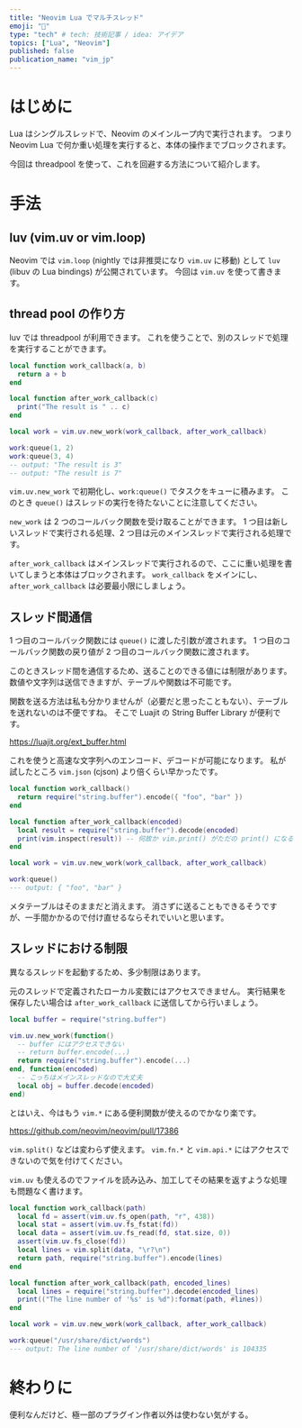 ```yaml
---
title: "Neovim Lua でマルチスレッド"
emoji: "🧵"
type: "tech" # tech: 技術記事 / idea: アイデア
topics: ["Lua", "Neovim"]
published: false
publication_name: "vim_jp"
---
```


# はじめに

Lua はシングルスレッドで、Neovim のメインループ内で実行されます。
つまり Neovim Lua で何か重い処理を実行すると、本体の操作までブロックされます。

今回は threadpool を使って、これを回避する方法について紹介します。

# 手法

## luv (vim.uv or vim.loop)

Neovim では `vim.loop` (nightly では非推奨になり `vim.uv` に移動) として `luv` (libuv の Lua bindings) が公開されています。
今回は `vim.uv` を使って書きます。

## thread pool の作り方

luv では threadpool が利用できます。
これを使うことで、別のスレッドで処理を実行することができます。

```lua
local function work_callback(a, b)
  return a + b
end

local function after_work_callback(c)
  print("The result is " .. c)
end

local work = vim.uv.new_work(work_callback, after_work_callback)

work:queue(1, 2)
work:queue(3, 4)
-- output: "The result is 3"
-- output: "The result is 7"
```

`vim.uv.new_work` で初期化し、`work:queue()` でタスクをキューに積みます。
このとき `queue()` はスレッドの実行を待たないことに注意してください。

`new_work` は 2 つのコールバック関数を受け取ることができます。
1 つ目は新しいスレッドで実行される処理、2 つ目は元のメインスレッドで実行される処理です。

`after_work_callback` はメインスレッドで実行されるので、ここに重い処理を書いてしまうと本体はブロックされます。
`work_callback` をメインにし、`after_work_callback` は必要最小限にしましょう。

## スレッド間通信

1 つ目のコールバック関数には `queue()` に渡した引数が渡されます。
1 つ目のコールバック関数の戻り値が 2 つ目のコールバック関数に渡されます。

このときスレッド間を通信するため、送ることのできる値には制限があります。
数値や文字列は送信できますが、テーブルや関数は不可能です。

関数を送る方法は私も分かりませんが（必要だと思ったこともない）、テーブルを送れないのは不便ですね。
そこで Luajit の String Buffer Library が便利です。

https://luajit.org/ext_buffer.html

これを使うと高速な文字列へのエンコード、デコードが可能になります。
私が試したところ `vim.json` (cjson) より倍くらい早かったです。

```lua
local function work_callback()
  return require("string.buffer").encode({ "foo", "bar" })
end

local function after_work_callback(encoded)
  local result = require("string.buffer").decode(encoded)
  print(vim.inspect(result)) -- 何故か vim.print() がただの print() になるので。。。
end

local work = vim.uv.new_work(work_callback, after_work_callback)

work:queue()
--- output: { "foo", "bar" }
```

メタテーブルはそのままだと消えます。
消さずに送ることもできるそうですが、一手間かかるので付け直せるならそれでいいと思います。

## スレッドにおける制限

異なるスレッドを起動するため、多少制限はあります。

元のスレッドで定義されたローカル変数にはアクセスできません。
実行結果を保存したい場合は `after_work_callback` に送信してから行いましょう。

```lua
local buffer = require("string.buffer")

vim.uv.new_work(function()
  -- buffer にはアクセスできない
  -- return buffer.encode(...)
  return require("string.buffer").encode(...)
end, function(encoded)
  -- こっちはメインスレッドなので大丈夫
  local obj = buffer.decode(encoded)
end)
```

とはいえ、今はもう `vim.*` にある便利関数が使えるのでかなり楽です。

https://github.com/neovim/neovim/pull/17386

`vim.split()` などは変わらず使えます。
`vim.fn.*` と `vim.api.*` にはアクセスできないので気を付けてください。

`vim.uv` も使えるのでファイルを読み込み、加工してその結果を返すような処理も問題なく書けます。

```lua
local function work_callback(path)
  local fd = assert(vim.uv.fs_open(path, "r", 438))
  local stat = assert(vim.uv.fs_fstat(fd))
  local data = assert(vim.uv.fs_read(fd, stat.size, 0))
  assert(vim.uv.fs_close(fd))
  local lines = vim.split(data, "\r?\n")
  return path, require("string.buffer").encode(lines)
end

local function after_work_callback(path, encoded_lines)
  local lines = require("string.buffer").decode(encoded_lines)
  print(("The line number of '%s' is %d"):format(path, #lines))
end

local work = vim.uv.new_work(work_callback, after_work_callback)

work:queue("/usr/share/dict/words")
--- output: The line number of '/usr/share/dict/words' is 104335
```

# 終わりに

便利なんだけど、極一部のプラグイン作者以外は使わない気がする。
